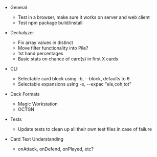 - General
    - Test in a browser, make sure it works on server and web client
    - Test npm package build/install

- Deckalyzer
    - Fix array values in distinct
    - Move filter functionality into Pile?
    - 1st hand percentages
    - Basic stats on chance of card(s) in first X cards

- CLI
    - Selectable card block using -b, --block, defaults to 6
    - Selectable expansions using -e, --expac "ele,coh,tot"

- Deck Formats
    - Magic Workstation
    - OCTGN

- Tests
    - Update tests to clean up all their own test files in case of failure

- Card Text Understanding
    - onAttack, onDefend, onPlayed, etc?
